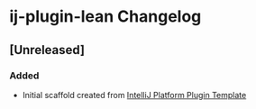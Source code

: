 <!-- Keep a Changelog guide -> https://keepachangelog.com -->

# ij-plugin-lean Changelog

## [Unreleased]
### Added
- Initial scaffold created from [IntelliJ Platform Plugin Template](https://github.com/JetBrains/intellij-platform-plugin-template)
